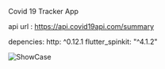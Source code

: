 Covid 19 Tracker App

api url : https://api.covid19api.com/summary


depencies:
  http: ^0.12.1
  flutter_spinkit: "^4.1.2"
  
  
 ![ShowCase](/images/Screenshot_1591795622.png)
